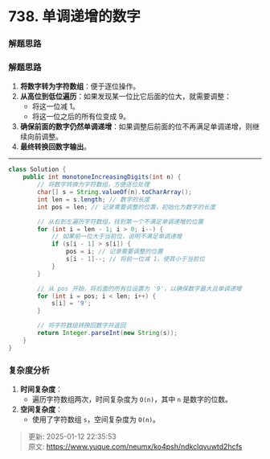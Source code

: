 # 738. 单调递增的数字

### 解题思路
### 解题思路
1. **将数字转为字符数组**：便于逐位操作。
2. **从高位到低位遍历**：如果发现某一位比它后面的位大，就需要调整：
    - 将这一位减 1。
    - 将这一位之后的所有位变成 9。
3. **确保前面的数字仍然单调递增**：如果调整后前面的位不再满足单调递增，则继续向前调整。
4. **最终转换回数字输出**。

---

```java
class Solution {
    public int monotoneIncreasingDigits(int n) {
        // 将数字转换为字符数组，方便逐位处理
        char[] s = String.valueOf(n).toCharArray();
        int len = s.length; // 数字的长度
        int pos = len; // 记录需要调整的位置，初始化为数字的长度

        // 从右到左遍历字符数组，找到第一个不满足单调递增的位置
        for (int i = len - 1; i > 0; i--) {
            // 如果前一位大于当前位，说明不满足单调递增
            if (s[i - 1] > s[i]) {
                pos = i; // 记录需要调整的位置
                s[i - 1]--; // 将前一位减 1，使其小于当前位
            }
        }

        // 从 pos 开始，将后面的所有位设置为 '9'，以确保数字最大且单调递增
        for (int i = pos; i < len; i++) {
            s[i] = '9';
        }

        // 将字符数组转换回数字并返回
        return Integer.parseInt(new String(s));
    }
}
```

### **复杂度分析**
1. **时间复杂度**：
    - 遍历字符数组两次，时间复杂度为 `O(n)`，其中 `n` 是数字的位数。
2. **空间复杂度**：
    - 使用了字符数组 `s`，空间复杂度为 `O(n)`。







> 更新: 2025-01-12 22:35:53  
> 原文: <https://www.yuque.com/neumx/ko4psh/ndkclqvuwtd2hcfs>